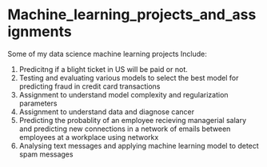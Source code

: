 # Machine_learning_projects_and_assignments
Some of my data science machine learning projects Include:
1) Predicitng if a blight ticket in US will be paid or not.
2) Testing and evaluating various models to select the best model for predicting fraud in credit card transactions
3) Assignment to understand model complexity and regularization parameters 
4) Assignment to understand data and diagnose cancer
5) Predicting the probablity of an employee recieving managerial salary and predicting new connections in a network of emails between employees at a workplace using networkx
6) Analysing text messages and applying machine learning model to detect spam messages
